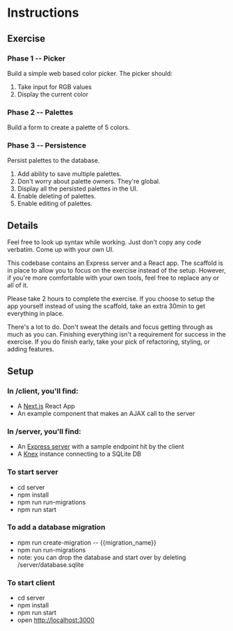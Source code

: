# Instructions

## Exercise

### Phase 1 -- Picker

Build a simple web based color picker. The picker should:

1. Take input for RGB values
2. Display the current color

### Phase 2 -- Palettes

Build a form to create a palette of 5 colors.

### Phase 3 -- Persistence

Persist palettes to the database.

1. Add ability to save multiple palettes.
2. Don't worry about palette owners. They're global.
3. Display all the persisted palettes in the UI.
4. Enable deleting of palettes.
5. Enable editing of palettes.

## Details

Feel free to look up syntax while working. Just don't copy any code verbatim. Come up with your own UI.

This codebase contains an Express server and a React app. The scaffold is in place to allow you to focus on the exercise instead of the setup. However, if you're more comfortable with your own tools, feel free to replace any or all of it.

Please take 2 hours to complete the exercise. If you choose to setup the app yourself instead of using the scaffold, take an extra 30min to get everything in place.

There's a lot to do. Don't sweat the details and focus getting through as much as you can. Finishing everything isn't a requirement for success in the exercise. If you do finish early, take your pick of refactoring, styling, or adding features.

## Setup

### In /client, you'll find:

- A [Next.js](https://nextjs.org/) React App
- An example component that makes an AJAX call to the server

### In /server, you'll find:

- An [Express server](https://expressjs.com/) with a sample endpoint hit by the client
- A [Knex](https://knexjs.org/) instance connecting to a SQLite DB

### To start server

- cd server
- npm install
- npm run run-migrations
- npm run start

### To add a database migration

- npm run create-migration -- {{migration_name}}
- npm run run-migrations
- note: you can drop the database and start over by deleting /server/database.sqlite

### To start client

- cd server
- npm install
- npm run start
- open [http://localhost:3000](http://localhost:3000)
